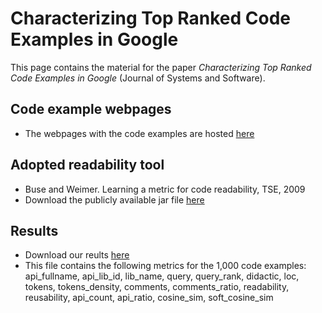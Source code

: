 # Characterizing Top Ranked Code Examples in Google

This page contains the material for the paper *Characterizing Top Ranked Code Examples in Google* (Journal of Systems and Software).

## Code example webpages

- The webpages with the code examples are hosted [here](https://homepages.dcc.ufmg.br/~andrehora/examples/index.html)

## Adopted readability tool

- Buse and Weimer. Learning a metric for code readability, TSE, 2009
- Download the publicly available jar file [here](http://tinyurl.com/kzw43n6)

## Results

- Download our reults [here](https://bit.ly/3hg02AD)
- This file contains the following metrics for the 1,000 code examples: api_fullname, api_lib_id, lib_name, query, query_rank, didactic, loc, tokens, tokens_density, comments, comments_ratio, readability, reusability, api_count, api_ratio, cosine_sim, soft_cosine_sim
